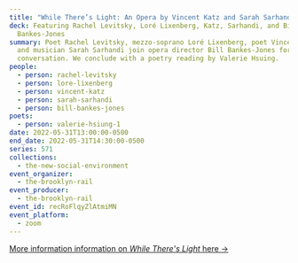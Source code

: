 ```yaml
---
title: "While There’s Light: An Opera by Vincent Katz and Sarah Sarhandi"
deck: Featuring Rachel Levitsky, Loré Lixenberg, Katz, Sarhandi, and Bill
  Bankes-Jones
summary: Poet Rachel Levitsky, mezzo-soprano Loré Lixenberg, poet Vincent Katz,
  and musician Sarah Sarhandi join opera director Bill Bankes-Jones for a
  conversation. We conclude with a poetry reading by Valerie Hsuing.
people:
  - person: rachel-levitsky
  - person: lore-lixenberg
  - person: vincent-katz
  - person: sarah-sarhandi
  - person: bill-bankes-jones
poets:
  - person: valerie-hsiung-1
date: 2022-05-31T13:00:00-0500
end_date: 2022-05-31T14:30:00-0500
series: 571
collections:
  - the-new-social-environment
event_organizer:
  - the-brooklyn-rail
event_producer:
  - the-brooklyn-rail
event_id: recRoFlqyZlAtmiMN
event_platform:
  - zoom
---
```

[More information information on *While There's Light* here →](https://www.whilethereslight.com/)